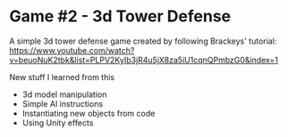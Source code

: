 # Game #2 - 3d Tower Defense
A simple 3d tower defense game created by following Brackeys' tutorial: https://www.youtube.com/watch?v=beuoNuK2tbk&list=PLPV2KyIb3jR4u5jX8za5iU1cqnQPmbzG0&index=1

New stuff I learned from this
- 3d model manipulation
- Simple AI instructions
- Instantiating new objects from code
- Using Unity effects
